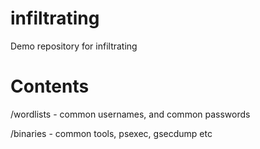 # infiltrating
Demo repository for infiltrating

# Contents

/wordlists - common usernames, and common passwords

/binaries - common tools, psexec, gsecdump etc
